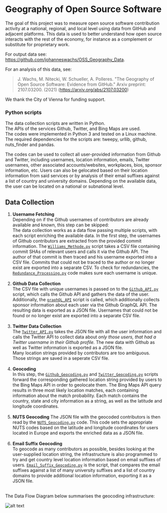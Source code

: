# Geography of Open Source Software

The goal of this project was to measure open source software contribution activity at a national, regional, and local level using data from GitHub and adjacent platforms. This data is used to better understand how open source interacts with the rest of the economy, for instance as a complement or substitute for proprietary work.

For output data see: https://github.com/johanneswachs/OSS_Geography_Data.

For an analysis of this data, see:
> J. Wachs, M. Nitecki, W. Schueller, A. Polleres. "The Geography of Open Source Software: Evidence from GitHub." Arxiv preprint: 2107.03200. (2021)
(https://arxiv.org/abs/2107.03200)

We thank the City of Vienna for funding support.


### Python scripts

The data collection scripts are written in Python. <br />
The APIs of the services Github, Twitter, and Bing Maps are used. <br />
The codes were implemented in Python 3 and tested on a Linux machine. The required dependencies for the scripts are: tweepy, urllib, github, nuts_finder and pandas. <br />

The codes can be used to collect all user-provided information from Github and Twitter, including usernames, location information, emails, Twitter usernames, other associated accounts/websites, workplaces, bios, sponsor information, etc. Users can also be gelocated based on their location information from said services or by analysis of their email suffixes against a list of country and university domains. Depending on the available data, the user can be located on a national or subnational level.


## Data Collection

1. **Username Fetching** <br /> Depending on if the Github usernames of contributors are already available and known, this step can be skipped: <br /> The data collection works as a data flow passing multiple scripts, with each script enriching the available data. In the first step, the usernames of Github contributors are extracted from the provided commit information. The [`Williams_Methode.py`](https://github.com/n1tecki/Geography-of-Open-Source-Software/blob/main/code/Williams_Methode.py) script takes a CSV file containing commit SHAs of relevant users and calls it via the Github API. The author of that commit is then traced and his username exported into a CSV file. Commits that could not be traced to the author or no longer exist are exported into a separate CSV. To check for redundancies, the [`Redundance_Processing.py`](https://github.com/n1tecki/Geography-of-Open-Source-Software/blob/main/code/Redundance_Processing.py) code makes sure each username is unique. <br /><br />
2. **Github Data Collection** <br /> The CSV file with unique usernames is passed on to the [`Github_API.py`](https://github.com/n1tecki/Geography-of-Open-Source-Software/blob/main/code/Github_API.py) script, which calls the Github API and gathers the data of the user. Additionally, the [`graphQL_API`](https://github.com/n1tecki/Geography-of-Open-Source-Software/blob/main/code/Resources/graphQL_API.py) script is called, which additionally collects sponsor information about each user via the Github GraphQL API. The resulting data is exported as a JSON file. Usernames that could not be found or no longer exist are exported into a separate CSV file. <br /><br />
3. **Twitter Data Collection** <br /> The [`Twitter_API.py`](https://github.com/n1tecki/Geography-of-Open-Source-Software/blob/main/code/Twitter_API.py) takes the JSON file with all the user information and calls the Twitter API to collect data about _only those users, that had a Twitter username in their Github profile._ The new data with Github as well as Twitter information is exported as a JSON file. <br /> Many location strings provided by contributors are too ambiguous. Those strings are saved in a seperate CSV file. <br /><br />
4. **Geocoding** <br /> In this step,  the [`Github_Geocoding.py`](https://github.com/n1tecki/Geography-of-Open-Source-Software/blob/main/code/Github_Geocoding.py) and [`Twitter_Geocoding.py`](https://github.com/n1tecki/Geography-of-Open-Source-Software/blob/main/code/Twitter_Geocoding.py) scripts forward the corresponding gathered location string provided by users to the Bing Maps API in order to geolocate them. The Bing Maps API query results in three most likely location matches, each containing information about the match probability. Each match contains the country, state and city information as a string, as well as the latitude and longitude coordinates. <br /><br />
5. **NUTS Geocoding** The JSON file with the geocoded contributors is then read by the [`NUTS_Geocoding.py`](https://github.com/n1tecki/Geography-of-Open-Source-Software/blob/main/code/Nuts_Geocoding.py) code. This code sets the appropriate NUTS codes based on the latitude and longitude coordinates for users located in Europe and exports the enriched data as a JSON file. <br /><br />
6. **Email Suffix Geocoding** <br /> To geocode as many contributors as possible, besides looking at the user-supplied location string, the infrastructure is also programmed to try and get country level location information based on email suffixes of users. [`Email_Suffix_Geocoding.py`](https://github.com/n1tecki/Geography-of-Open-Source-Software/blob/main/code/Email_Suffix_Geocoding.py) is the script, that compares the email suffixes against a list of many university suffixes and a list of country domains to provide additional location information, exporting it as a JSON file. <br /><br />

The Data Flow Diagram below summarises the geocoding infrastructure:
 
![alt text](https://github.com/n1tecki/Geography-of-Open-Source-Software/blob/main/DFD.jpg?raw=true)



